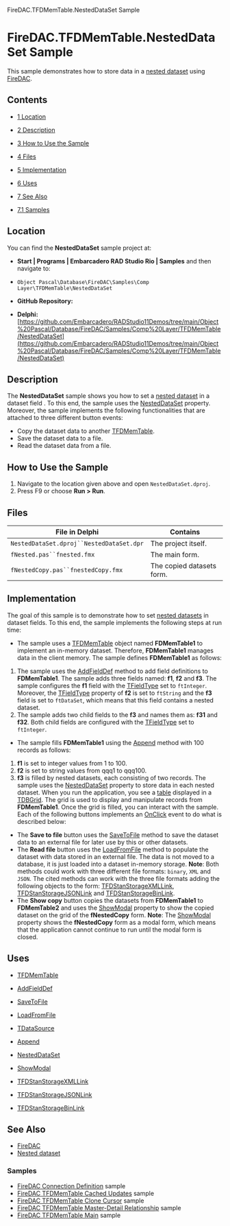 FireDAC.TFDMemTable.NestedDataSet Sample[]()
# FireDAC.TFDMemTable.NestedDataSet Sample 


This sample demonstrates how to store data in a [nested dataset](http://docwiki.embarcadero.com/RADStudio/en/Working_with_Dataset_Fields#Accessing_data_in_a_nested_dataset) using [FireDAC](http://docwiki.embarcadero.com/RADStudio/en/FireDAC).
## Contents



* [1 Location](#Location)
* [2 Description](#Description)
* [3 How to Use the Sample](#How_to_Use_the_Sample)
* [4 Files](#Files)
* [5 Implementation](#Implementation)
* [6 Uses](#Uses)
* [7 See Also](#See_Also)

* [7.1 Samples](#Samples)


## Location 

You can find the **NestedDataSet** sample project at:
* **Start | Programs | Embarcadero RAD Studio Rio | Samples** and then navigate to:

* `Object Pascal\Database\FireDAC\Samples\Comp Layer\TFDMemTable\NestedDataSet`

* **GitHub Repository:**

* **Delphi:**[https://github.com/Embarcadero/RADStudio11Demos/tree/main/Object%20Pascal/Database/FireDAC/Samples/Comp%20Layer/TFDMemTable/NestedDataSet](https://github.com/Embarcadero/RADStudio11Demos/tree/main/Object%20Pascal/Database/FireDAC/Samples/Comp%20Layer/TFDMemTable/NestedDataSet)

## Description 

The **NestedDataSet** sample shows you how to set a [nested dataset](http://docwiki.embarcadero.com/RADStudio/en/Working_with_Dataset_Fields#Accessing_data_in_a_nested_dataset) in a dataset field . To this end, the sample uses the [NestedDataSet](http://docwiki.embarcadero.com/Libraries/en/Data.DB.TDataSetField.NestedDataSet) property. Moreover, the sample implements the following functionalities that are attached to three different button events:
*  Copy the dataset data to another [TFDMemTable](http://docwiki.embarcadero.com/Libraries/en/FireDAC.Comp.Client.TFDMemTable).
*  Save the dataset data to a file.
*  Read the dataset data from a file.

## How to Use the Sample 


1.  Navigate to the location given above and open `NestedDataSet.dproj`.
2.  Press F9 or choose **Run > Run**.

## Files 



| File in Delphi                           | Contains                  |
| ---------------------------------------- | ------------------------- |
| `NestedDataSet.dproj``NestedDataSet.dpr` | The project itself.       |
| `fNested.pas``fnested.fmx`               | The main form.            |
| `fNestedCopy.pas``fnestedCopy.fmx`       | The copied datasets form. |


## Implementation 

The goal of this sample is to demonstrate how to set [nested datasets](http://docwiki.embarcadero.com/RADStudio/en/Working_with_Dataset_Fields#Accessing_data_in_a_nested_dataset) in dataset fields. To this end, the sample implements the following steps at run time:
*  The sample uses a [TFDMemTable](http://docwiki.embarcadero.com/Libraries/en/FireDAC.Comp.Client.TFDMemTable) object named **FDMemTable1** to implement an in-memory dataset. Therefore, **FDMemTable1** manages data in the client memory. The sample defines **FDMemTable1** as follows:

1.  The sample uses the [AddFieldDef](http://docwiki.embarcadero.com/Libraries/en/Data.DB.TFieldDefs.AddFieldDef) method to add field definitions to **FDMemTable1**. The sample adds three fields named: **f1**, **f2** and **f3**. The sample configures the **f1** field with the [TFieldType](http://docwiki.embarcadero.com/Libraries/en/Data.DB.TFieldType) set to `ftInteger`. Moreover, the [TFieldType](http://docwiki.embarcadero.com/Libraries/en/Data.DB.TFieldType) property of **f2** is set to `ftString` and the **f3** field is set to `ftDataSet`, which means that this field contains a nested dataset.
2.  The sample adds two child fields to the **f3** and names them as: **f31** and **f32**. Both child fields are configured with the [TFieldType](http://docwiki.embarcadero.com/Libraries/en/Data.DB.TFieldType) set to `ftInteger`.

*  The sample fills **FDMemTable1** using the [Append](http://docwiki.embarcadero.com/Libraries/en/Data.DB.TDataSet.Append) method with 100 records as follows:

1. **f1** is set to integer values from 1 to 100.
2. **f2** is set to string values from qqq1 to qqq100.
3. **f3** is filled by nested datasets, each consisting of two records. The sample uses the [NestedDataSet](http://docwiki.embarcadero.com/Libraries/en/Data.DB.TDataSetField.NestedDataSet) property to store data in each nested dataset.
When you run the application, you see a [table](http://docwiki.embarcadero.com/Libraries/en/FireDAC.Comp.Client.TFDMemTable) displayed in a [TDBGrid](http://docwiki.embarcadero.com/Libraries/en/Vcl.DBGrids.TDBGrid). The grid is used to display and manipulate records from **FDMemTable1**. Once the grid is filled, you can interact with the sample. Each of the following buttons implements an [OnClick](http://docwiki.embarcadero.com/Libraries/en/Vcl.StdCtrls.TButton.OnClick) event to do what is described below:
*  The **Save to file** button uses the [SaveToFile](http://docwiki.embarcadero.com/Libraries/en/FireDAC.Comp.DataSet.TFDDataSet.SaveToFile) method to save the dataset data to an external file for later use by this or other datasets.
*  The **Read file** button uses the [LoadFromFile](http://docwiki.embarcadero.com/Libraries/en/FireDAC.Comp.DataSet.TFDDataSet.LoadFromFile) method to populate the dataset with data stored in an external file. The data is not moved to a database, it is just loaded into a dataset in-memory storage.
**Note**: Both methods could work with three different file formats: `binary`, `XML` and `JSON`. The cited methods can work with the three file formats adding the following objects to the form: [TFDStanStorageXMLLink](http://docwiki.embarcadero.com/Libraries/en/FireDAC.Stan.StorageXML.TFDStanStorageXMLLink), [TFDStanStorageJSONLink](http://docwiki.embarcadero.com/Libraries/en/FireDAC.Stan.StorageJSON.TFDStanStorageJSONLink) and [TFDStanStorageBinLink](http://docwiki.embarcadero.com/Libraries/en/FireDAC.Stan.StorageBin.TFDStanStorageBinLink).
*  The **Show copy** button copies the datasets from **FDMemTable1** to **FDMemTable2** and uses the [ShowModal](http://docwiki.embarcadero.com/Libraries/en/Vcl.Forms.TCustomForm.ShowModal) property to show the copied dataset on the grid of the **fNestedCopy** form.
**Note**: The [ShowModal](http://docwiki.embarcadero.com/Libraries/en/Vcl.Forms.TCustomForm.ShowModal) property shows the **fNestedCopy** form as a modal form, which means that the application cannot continue to run until the modal form is closed.
## Uses 


* [TFDMemTable](http://docwiki.embarcadero.com/Libraries/en/FireDAC.Comp.Client.TFDMemTable)

* [AddFieldDef](http://docwiki.embarcadero.com/Libraries/en/Data.DB.TFieldDefs.AddFieldDef)
* [SaveToFile](http://docwiki.embarcadero.com/Libraries/en/FireDAC.Comp.DataSet.TFDDataSet.SaveToFile)
* [LoadFromFile](http://docwiki.embarcadero.com/Libraries/en/FireDAC.Comp.DataSet.TFDDataSet.LoadFromFile)

* [TDataSource](http://docwiki.embarcadero.com/Libraries/en/Data.DB.TDataSource)

* [Append](http://docwiki.embarcadero.com/Libraries/en/Data.DB.TDataSet.Append)
* [NestedDataSet](http://docwiki.embarcadero.com/Libraries/en/Data.DB.TDataSetField.NestedDataSet)

* [ShowModal](http://docwiki.embarcadero.com/Libraries/en/Vcl.Forms.TCustomForm.ShowModal)
* [TFDStanStorageXMLLink](http://docwiki.embarcadero.com/Libraries/en/FireDAC.Stan.StorageXML.TFDStanStorageXMLLink)
* [TFDStanStorageJSONLink](http://docwiki.embarcadero.com/Libraries/en/FireDAC.Stan.StorageJSON.TFDStanStorageJSONLink)
* [TFDStanStorageBinLink](http://docwiki.embarcadero.com/Libraries/en/FireDAC.Stan.StorageBin.TFDStanStorageBinLink)

## See Also 


* [FireDAC](http://docwiki.embarcadero.com/RADStudio/en/FireDAC)
* [Nested dataset](http://docwiki.embarcadero.com/RADStudio/en/Working_with_Dataset_Fields#Accessing_data_in_a_nested_dataset)

### Samples 


* [FireDAC Connection Definition](http://docwiki.embarcadero.com/CodeExamples/en/FireDAC.ConnectionDefs_Sample) sample
* [FireDAC TFDMemTable Cached Updates](http://docwiki.embarcadero.com/CodeExamples/en/FireDAC.TFDMemTable.CachedUpdates_Sample) sample
* [FireDAC TFDMemTable Clone Cursor](http://docwiki.embarcadero.com/CodeExamples/en/FireDAC.TFDMemTable.CloneCursor_Sample) sample
* [FireDAC TFDMemTable Master-Detail Relationship](http://docwiki.embarcadero.com/CodeExamples/en/FireDAC.TFDMemTable.MasterDetail_Sample) sample
* [FireDAC TFDMemTable Main](http://docwiki.embarcadero.com/CodeExamples/en/FireDAC.TFDMemTable.Main_Sample) sample





